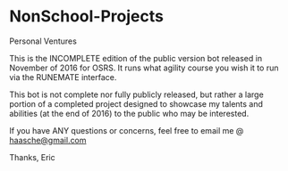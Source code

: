 # NonSchool-Projects
Personal Ventures

This is the INCOMPLETE edition of the public version bot released in November of 2016 for OSRS. 
It runs what agility course you wish it to run via the RUNEMATE interface. 

This bot is not complete nor fully publicly released, but rather a large portion of a completed project 
designed to showcase my talents and abilities (at the end of 2016) to the public who may be interested. 

If you have ANY questions or concerns, feel free to email me @ haasche@gmail.com

Thanks,
Eric
